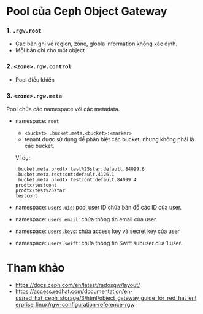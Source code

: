 # Pool của Ceph Object Gateway

### 1. `.rgw.root`
- Các bản ghi về region, zone, globla information không xác định.
- Mỗi bản ghi cho một object

### 2. `<zone>.rgw.control`
- Pool điều khiển 

### 3. `<zone>.rgw.meta`
Pool chứa các namespace với các metadata.
- namespace: `root`
    - `<bucket> .bucket.meta.<bucket>:<marker>`
    - tenant được sử dụng để phân biệt các bucket, nhưng không phải là các bucket.

    Ví dụ:
    ```
    .bucket.meta.prodtx:test%25star:default.84099.6
    .bucket.meta.testcont:default.4126.1
    .bucket.meta.prodtx:testcont:default.84099.4
    prodtx/testcont
    prodtx/test%25star
    testcont
    ```
- namespace: `users.uid`: pool user ID chứa bản đồ các ID của user.
- namespace: `users.email`: chứa thông tin email của user.
- namespace: `users.keys`: chứa access key và secret key của user
- namespace: `users.swift`: chứa thông tin Swift subuser của 1 user.

# Tham khảo
- https://docs.ceph.com/en/latest/radosgw/layout/
- https://access.redhat.com/documentation/en-us/red_hat_ceph_storage/3/html/object_gateway_guide_for_red_hat_enterprise_linux/rgw-configuration-reference-rgw
